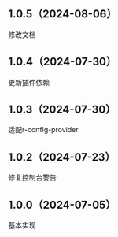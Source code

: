 ## 1.0.5（2024-08-06）
修改文档
## 1.0.4（2024-07-30）
更新插件依赖
## 1.0.3（2024-07-30）
适配r-config-provider
## 1.0.2（2024-07-23）
修复控制台警告
## 1.0.0（2024-07-05）
基本实现
